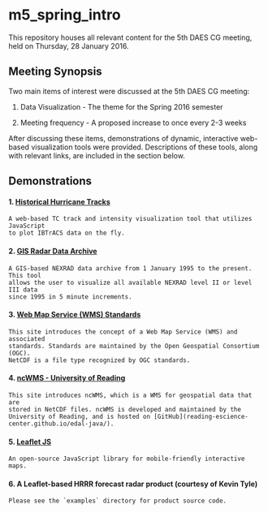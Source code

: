 m5_spring_intro
===============

This repository houses all relevant content for the 5th DAES CG meeting, held
on Thursday, 28 January 2016.

Meeting Synopsis
----------------
Two main items of interest were discussed at the 5th DAES CG meeting:

1. Data Visualization - The theme for the Spring 2016 semester

2. Meeting frequency - A proposed increase to once every 2-3 weeks

After discussing these items, demonstrations of dynamic, interactive web-based
visualization tools were provided. Descriptions of these tools, along with 
relevant links, are included in the section below.

Demonstrations
--------------
#### 1. [Historical Hurricane Tracks](https://coast.noaa.gov/hurricanes)

	A web-based TC track and intensity visualization tool that utilizes JavaScript
	to plot IBTrACS data on the fly.

#### 2. [GIS Radar Data Archive](http://gis.ncdc.noaa.gov/map/viewer/#app=cdo&cfg=radar&theme=radar&display=nexrad)

	A GIS-based NEXRAD data archive from 1 January 1995 to the present. This tool
	allows the user to visualize all available NEXRAD level II or level III data 
	since 1995 in 5 minute increments.

#### 3. [Web Map Service (WMS) Standards](http://www.opengeospatial.org/standards/wms)

	This site introduces the concept of a Web Map Service (WMS) and associated 
	standards. Standards are maintained by the Open Geospatial Consortium (OGC).
	NetCDF is a file type recognized by OGC standards.

#### 4. [ncWMS - University of Reading](http://www.resc.rdg.ac.uk/trac/ncWMS/)

	This site introduces ncWMS, which is a WMS for geospatial data that are
	stored in NetCDF files. ncWMS is developed and maintained by the 
	University of Reading, and is hosted on [GitHub](reading-escience-center.github.io/edal-java/).

#### 5. [Leaflet JS](http://leafletjs.com)

	An open-source JavaScript library for mobile-friendly interactive maps.

#### 6. A Leaflet-based HRRR forecast radar product (courtesy of Kevin Tyle)

	Please see the `examples` directory for product source code.
